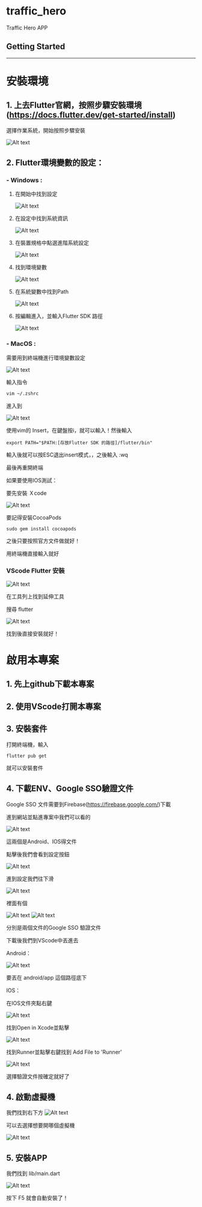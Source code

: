 # traffic_hero

Traffic Hero APP

## Getting Started

---

# 安裝環境

## 1. 上去Flutter官網，按照步驟安裝環境 (https://docs.flutter.dev/get-started/install)
選擇作業系統，開始按照步驟安裝

![Alt text](/readme_image/image.png)

## 2. Flutter環境變數的設定：

### - Windows :

1. 在開始中找到設定

    ![Alt text](/readme_image/image-18.png)
2. 在設定中找到系統資訊

    ![Alt text](/readme_image/image-19.png)
3. 在裝置規格中點選進階系統設定

    ![Alt text](/readme_image/image-20.png)
4. 找到環境變數

    ![Alt text](/readme_image/image-21.png)
5. 在系統變數中找到Path

    ![Alt text](/readme_image/image-22.png)
6. 按編輯進入，並輸入Flutter SDK 路徑

    ![Alt text](/readme_image/image-23.png)


### - MacOS : 
需要用到終端機進行環境變數設定

![Alt text](/readme_image/image-1.png)

輸入指令

```zsh
vim ~/.zshrc
```

進入到

![Alt text](/readme_image/image-2.png)

使用vim的 Insert，在鍵盤按i，就可以輸入！然後輸入 
```
export PATH="$PATH:[存放Flutter SDK 的路徑]/flutter/bin"
```
輸入後就可以按ESC退出insert模式，，之後輸入 :wq

最後再重開終端

如果要使用IOS測試：

要先安裝 Ｘcode

![Alt text](/readme_image/image-3.png)

要記得安裝CocoaPods

```
sudo gem install cocoapods
```

之後只要按照官方文件做就好！



用終端機直接輸入就好


### VScode Flutter 安裝

![Alt text](/readme_image/image-4.png)

在工具列上找到延伸工具

搜尋 flutter

![Alt text](/readme_image/image-5.png)

找到後直接安裝就好！




# 啟用本專案

## 1. 先上github下載本專案

## 2. 使用VScode打開本專案

## 3. 安裝套件
打開終端機，輸入
```
flutter pub get
```
就可以安裝套件

## 4. 下載ENV、Google SSO驗證文件
Google SSO 文件需要到Firebase(https://firebase.google.com/)下載

進到網站並點進專案中我們可以看的

![Alt text](/readme_image/image-6.png)

這兩個是Android、IOS得文件

點擊後我們會看到設定按鈕

![Alt text](/readme_image/image-7.png)

進到設定我們往下滑

![Alt text](/readme_image/image-8.png)

裡面有個

 ![Alt text](/readme_image/image-9.png)
 ![Alt text](/readme_image/image-10.png)

分別是兩個文件的Google SSO 驗證文件

下載後我們到VScode中丟進去

Android：

![Alt text](/readme_image/image-11.png)

要丟在 android/app 這個路徑底下

IOS：

在IOS文件夾點右鍵

![Alt text](/readme_image/image-12.png)

找到Open in Xcode並點擊

 ![Alt text](/readme_image/image-13.png)

找到Runner並點擊右鍵找到 Add File to 'Runner'

![Alt text](/readme_image/image-14.png)

選擇驗證文件按確定就好了

## 4. 啟動虛擬機

我們找到右下方
![Alt text](/readme_image/image-15.png)

可以去選擇想要開哪個虛擬機

![Alt text](/readme_image/image-16.png)

## 5. 安裝APP

我們找到 lib/main.dart

![Alt text](/readme_image/image-17.png)

按下 F5 就會自動安裝了！